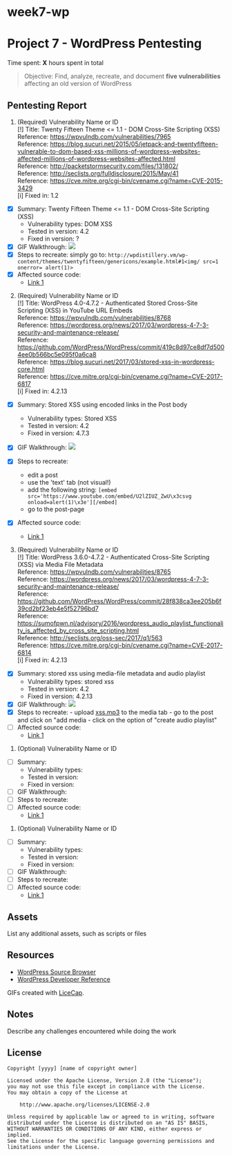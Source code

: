 # week7-wp

# Project 7 - WordPress Pentesting

Time spent: **X** hours spent in total

> Objective: Find, analyze, recreate, and document **five vulnerabilities** affecting an old version of WordPress

## Pentesting Report

1. (Required) Vulnerability Name or ID<br>
[!] Title: Twenty Fifteen Theme <= 1.1 - DOM Cross-Site Scripting (XSS)<br>
    Reference: https://wpvulndb.com/vulnerabilities/7965<br>
    Reference: https://blog.sucuri.net/2015/05/jetpack-and-twentyfifteen-vulnerable-to-dom-based-xss-millions-of-wordpress-websites-affected-millions-of-wordpress-websites-affected.html<br>
    Reference: http://packetstormsecurity.com/files/131802/<br>
    Reference: http://seclists.org/fulldisclosure/2015/May/41<br>
    Reference: https://cve.mitre.org/cgi-bin/cvename.cgi?name=CVE-2015-3429<br>
[i] Fixed in: 1.2<br>

  - [x] Summary: Twenty Fifteen Theme <= 1.1 - DOM Cross-Site Scripting (XSS)
    - Vulnerability types: DOM XSS
    - Tested in version: 4.2
    - Fixed in version: ?
  - [x] GIF Walkthrough: ![](https://github.com/alfasin/week7-wp/blob/master/CVE1.gif)
  - [x] Steps to recreate: simply go to: `http://wpdistillery.vm/wp-content/themes/twentyfifteen/genericons/example.html#1<img/ src=1 onerror= alert(1)>`
  - [x] Affected source code:
    - [Link 1](https://github.com/Automattic/Genericons/commit/798ac98579dd72dfdb11bdee3e7bebf01cffb1f7)
    
2. (Required) Vulnerability Name or ID<br>
[!] Title: WordPress  4.0-4.7.2 - Authenticated Stored Cross-Site Scripting (XSS) in YouTube URL Embeds<br>
    Reference: https://wpvulndb.com/vulnerabilities/8768<br>
    Reference: https://wordpress.org/news/2017/03/wordpress-4-7-3-security-and-maintenance-release/<br>
    Reference: https://github.com/WordPress/WordPress/commit/419c8d97ce8df7d5004ee0b566bc5e095f0a6ca8<br>
    Reference: https://blog.sucuri.net/2017/03/stored-xss-in-wordpress-core.html<br>
    Reference: https://cve.mitre.org/cgi-bin/cvename.cgi?name=CVE-2017-6817<br>
[i] Fixed in: 4.2.13<br>

  - [x] Summary: Stored XSS using encoded links in the Post body
    - Vulnerability types: Stored XSS
    - Tested in version: 4.2
    - Fixed in version: 4.7.3
  - [x] GIF Walkthrough: ![](https://github.com/alfasin/week7-wp/blob/master/CVE2.gif)
  - [x] Steps to recreate: 
    + edit a post 
    + use the 'text' tab (not visual!) 
    + add the following string: `[embed src='https://www.youtube.com/embed/U2lZIUZ_ZwU\x3csvg onload=alert(1)\x3e'][/embed]`
    + go to the post-page
    
  - [x] Affected source code:
    - [Link 1](https://github.com/WordPress/WordPress/commit/419c8d97ce8df7d5004ee0b566bc5e095f0a6ca8)
    
3. (Required) Vulnerability Name or ID<br>
[!] Title: WordPress 3.6.0-4.7.2 - Authenticated Cross-Site Scripting (XSS) via Media File Metadata<br>
    Reference: https://wpvulndb.com/vulnerabilities/8765<br>
    Reference: https://wordpress.org/news/2017/03/wordpress-4-7-3-security-and-maintenance-release/<br>
    Reference: https://github.com/WordPress/WordPress/commit/28f838ca3ee205b6f39cd2bf23eb4e5f52796bd7<br>
    Reference: https://sumofpwn.nl/advisory/2016/wordpress_audio_playlist_functionality_is_affected_by_cross_site_scripting.html<br>
    Reference: http://seclists.org/oss-sec/2017/q1/563<br>
    Reference: https://cve.mitre.org/cgi-bin/cvename.cgi?name=CVE-2017-6814<br>
[i] Fixed in: 4.2.13<br>

  - [x] Summary: stored xss using media-file metadata and audio playlist
    - Vulnerability types: stored xss
    - Tested in version: 4.2
    - Fixed in version: 4.2.13
  - [x] GIF Walkthrough: ![](https://github.com/alfasin/week7-wp/blob/master/CVE3.gif)
  - [x] Steps to recreate: 
        - upload [xss.mp3](https://github.com/alfasin/week7-wp/blob/master/xss.mp3) to the media tab
        - go to the post and click on "add media
        - click on the option of "create audio playlist"
  - [ ] Affected source code:
    - [Link 1](https://github.com/WordPress/WordPress/commit/28f838ca3ee205b6f39cd2bf23eb4e5f52796bd7)
    
1. (Optional) Vulnerability Name or ID
  - [ ] Summary: 
    - Vulnerability types:
    - Tested in version:
    - Fixed in version: 
  - [ ] GIF Walkthrough: 
  - [ ] Steps to recreate: 
  - [ ] Affected source code:
    - [Link 1](https://core.trac.wordpress.org/browser/tags/version/src/source_file.php)
1. (Optional) Vulnerability Name or ID
  - [ ] Summary: 
    - Vulnerability types:
    - Tested in version:
    - Fixed in version: 
  - [ ] GIF Walkthrough: 
  - [ ] Steps to recreate: 
  - [ ] Affected source code:
    - [Link 1](https://core.trac.wordpress.org/browser/tags/version/src/source_file.php) 

## Assets

List any additional assets, such as scripts or files

## Resources

- [WordPress Source Browser](https://core.trac.wordpress.org/browser/)
- [WordPress Developer Reference](https://developer.wordpress.org/reference/)

GIFs created with [LiceCap](http://www.cockos.com/licecap/).

## Notes

Describe any challenges encountered while doing the work

## License

    Copyright [yyyy] [name of copyright owner]

    Licensed under the Apache License, Version 2.0 (the "License");
    you may not use this file except in compliance with the License.
    You may obtain a copy of the License at

        http://www.apache.org/licenses/LICENSE-2.0

    Unless required by applicable law or agreed to in writing, software
    distributed under the License is distributed on an "AS IS" BASIS,
    WITHOUT WARRANTIES OR CONDITIONS OF ANY KIND, either express or implied.
    See the License for the specific language governing permissions and
    limitations under the License.
